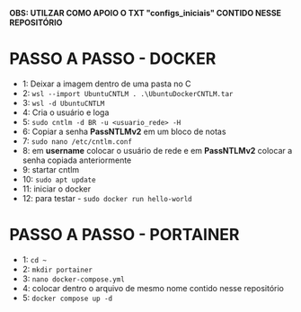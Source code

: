 **OBS: UTILZAR COMO APOIO O TXT "configs_iniciais" CONTIDO NESSE REPOSITÓRIO**

# PASSO A PASSO - DOCKER
- 1: Deixar a imagem dentro de uma pasta no C
- 2: `wsl --import UbuntuCNTLM . .\UbuntuDockerCNTLM.tar`
- 3: `wsl -d UbuntuCNTLM`
- 4: Cria o usuário e loga
- 5: `sudo cntlm -d BR -u <usuario_rede> -H`
- 6: Copiar a senha **PassNTLMv2** em um bloco de notas
- 7: `sudo nano /etc/cntlm.conf`
- 8: em **username** colocar o usuário de rede e em **PassNTLMv2** colocar a senha copiada anteriormente
- 9: startar cntlm
- 10: `sudo apt update`
- 11: iniciar o docker
- 12: para testar - `sudo docker run hello-world`

# PASSO A PASSO - PORTAINER
 - 1: `cd ~`
 - 2: `mkdir portainer`
 - 3: `nano docker-compose.yml`
 - 4: colocar dentro o arquivo de mesmo nome contido nesse repositório
 - 5: `docker compose up -d`
